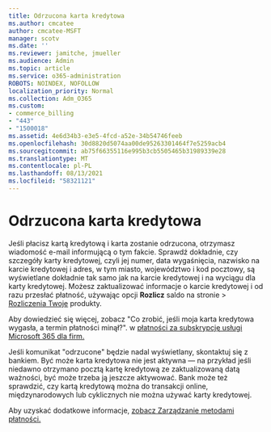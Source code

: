 ```yaml
---
title: Odrzucona karta kredytowa
ms.author: cmcatee
author: cmcatee-MSFT
manager: scotv
ms.date: ''
ms.reviewer: jamitche, jmueller
ms.audience: Admin
ms.topic: article
ms.service: o365-administration
ROBOTS: NOINDEX, NOFOLLOW
localization_priority: Normal
ms.collection: Adm_O365
ms.custom:
- commerce_billing
- "443"
- "1500018"
ms.assetid: 4e6d34b3-e3e5-4fcd-a52e-34b54746feeb
ms.openlocfilehash: 30d8820d5074aa00de95263301464f7e5259acb4
ms.sourcegitcommit: ab75f66355116e995b3cb5505465b31989339e28
ms.translationtype: MT
ms.contentlocale: pl-PL
ms.lasthandoff: 08/13/2021
ms.locfileid: "58321121"
---
```

# <a name="declined-credit-card"></a>Odrzucona karta kredytowa

Jeśli płacisz kartą kredytową i karta zostanie odrzucona, otrzymasz wiadomość e-mail informującą o tym fakcie. Sprawdź dokładnie, [](https://go.microsoft.com/fwlink/p/?linkid=842054) czy szczegóły karty kredytowej, czyli jej numer, data wygaśnięcia, nazwisko na karcie kredytowej i adres, w tym miasto, województwo i kod pocztowy, są wyświetlane dokładnie tak samo jak na karcie kredytowej i na wyciągu dla karty kredytowej. Możesz zaktualizować informacje o karcie kredytowej i od razu przesłać płatność, używając opcji **Rozlicz** saldo na stronie   >  [Rozliczenia Twoje](https://go.microsoft.com/fwlink/p/?linkid=842054) produkty.

Aby dowiedzieć się więcej, zobacz "Co zrobić, jeśli moja karta kredytowa wygasła, a termin płatności minął?". w [płatności za subskrypcję usługi Microsoft 365 dla firm.](https://docs.microsoft.com/microsoft-365/commerce/billing-and-payments/pay-for-your-subscription#what-if-my-credit-card-was-declined-and-my-payment-is-past-due)
  
Jeśli komunikat "odrzucone" będzie nadal wyświetlany, skontaktuj się z bankiem. Być może karta kredytowa nie jest aktywna — na przykład jeśli niedawno otrzymano pocztą kartę kredytową ze zaktualizowaną datą ważności, być może trzeba ją jeszcze aktywować. Bank może też sprawdzić, czy kartą kredytową można do transakcji online, międzynarodowych lub cyklicznych nie można używać karty kredytowej.
  
Aby uzyskać dodatkowe informacje, [zobacz Zarządzanie metodami płatności.](https://docs.microsoft.com/microsoft-365/commerce/billing-and-payments/manage-payment-methods)
